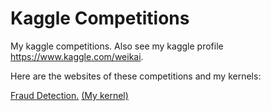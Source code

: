 # Kaggle Competitions
My kaggle competitions. Also see my kaggle profile https://www.kaggle.com/weikai.

Here are the websites of these competitions and my kernels: 

[Fraud Detection.](https://www.kaggle.com/c/ieee-fraud-detection) 
[(My kernel)](https://www.kaggle.com/weikai/data-preprocessing-random-forest-gbdt-xgboost)


